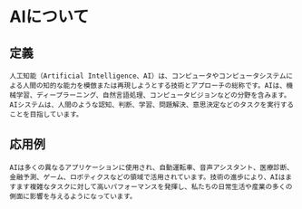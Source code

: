 # AIについて
## 定義
    人工知能（Artificial Intelligence、AI）は、コンピュータやコンピュータシステムによる人間の知的な能力を模倣または再現しようとする技術とアプローチの総称です。AIは、機械学習、ディープラーニング、自然言語処理、コンピュータビジョンなどの分野を含みます。AIシステムは、人間のような認知、判断、学習、問題解決、意思決定などのタスクを実行することを目指しています。
## 応用例
    AIは多くの異なるアプリケーションに使用され、自動運転車、音声アシスタント、医療診断、金融予測、ゲーム、ロボティクスなどの領域で活用されています。技術の進歩により、AIはますます複雑なタスクに対して高いパフォーマンスを発揮し、私たちの日常生活や産業の多くの側面に影響を与えるようになっています。
　